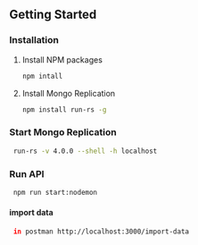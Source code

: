 
## Getting Started

### Installation

1. Install NPM packages
   ```sh
   npm intall
   ```
2. Install Mongo Replication
   ```sh
   npm install run-rs -g
   ```

### Start Mongo Replication

  ```sh
   run-rs -v 4.0.0 --shell -h localhost
   ```


### Run API

   ```sh
    npm run start:nodemon
   ```

#### import data
     
  ```sh
   in postman http://localhost:3000/import-data
   ```
